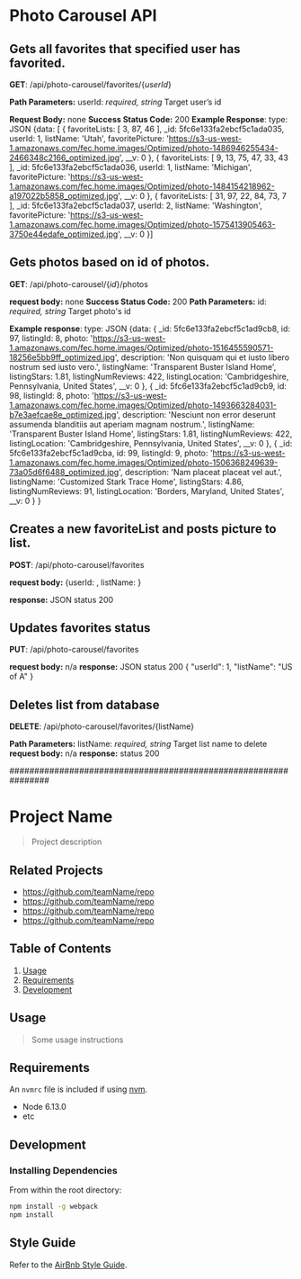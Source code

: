 
# Photo Carousel API
## Gets all favorites that specified user has favorited.
**GET**: /api/photo-carousel/favorites/{_userId_}


**Path Parameters:**
userId: _required, string_
Target user’s id

**Request Body:** none
**Success Status Code:** 200
**Example Response**: type: JSON
{data: [
  {
    favoriteLists: [ 3, 87, 46 ],
    _id: 5fc6e133fa2ebcf5c1ada035,
    userId: 1,
    listName: 'Utah',
    favoritePicture: 'https://s3-us-west-1.amazonaws.com/fec.home.images/Optimized/photo-1486946255434-2466348c2166_optimized.jpg',
    __v: 0
  },
  {
    favoriteLists: [ 9, 13, 75, 47, 33, 43 ],
    _id: 5fc6e133fa2ebcf5c1ada036,
    userId: 1,
    listName: 'Michigan',
    favoritePicture: 'https://s3-us-west-1.amazonaws.com/fec.home.images/Optimized/photo-1484154218962-a197022b5858_optimized.jpg',
    __v: 0
  },
  {
    favoriteLists: [ 31, 97, 22, 84, 73, 7 ],
    _id: 5fc6e133fa2ebcf5c1ada037,
    userId: 2,
    listName: 'Washington',
    favoritePicture: 'https://s3-us-west-1.amazonaws.com/fec.home.images/Optimized/photo-1575413905463-3750e44edafe_optimized.jpg',
    __v: 0
  }]


## Gets photos based on id of photos.
**GET**: /api/photo-carousel/{_id_}/photos


**request body:** none
**Success Status Code:** 200
**Path Parameters:**
id: _required, string_
Target photo's id

**Example response**: type: JSON
{data: {
    _id: 5fc6e133fa2ebcf5c1ad9cb8,
    id: 97,
    listingId: 8,
    photo: 'https://s3-us-west-1.amazonaws.com/fec.home.images/Optimized/photo-1516455590571-18256e5bb9ff_optimized.jpg',
    description: 'Non quisquam qui et iusto libero nostrum sed iusto vero.',
    listingName: 'Transparent Buster Island Home',
    listingStars: 1.81,
    listingNumReviews: 422,
    listingLocation: 'Cambridgeshire, Pennsylvania, United States',
    __v: 0
  },
  {
    _id: 5fc6e133fa2ebcf5c1ad9cb9,
    id: 98,
    listingId: 8,
    photo: 'https://s3-us-west-1.amazonaws.com/fec.home.images/Optimized/photo-1493663284031-b7e3aefcae8e_optimized.jpg',
    description: 'Nesciunt non error deserunt assumenda blanditiis aut aperiam magnam nostrum.',
    listingName: 'Transparent Buster Island Home',
    listingStars: 1.81,
    listingNumReviews: 422,
    listingLocation: 'Cambridgeshire, Pennsylvania, United States',
    __v: 0
  },
  {
    _id: 5fc6e133fa2ebcf5c1ad9cba,
    id: 99,
    listingId: 9,
    photo: 'https://s3-us-west-1.amazonaws.com/fec.home.images/Optimized/photo-1506368249639-73a05d6f6488_optimized.jpg',
    description: 'Nam placeat placeat vel aut.',
    listingName: 'Customized Stark Trace Home',
    listingStars: 4.86,
    listingNumReviews: 91,
    listingLocation: 'Borders, Maryland, United States',
    __v: 0
}
}


## Creates a new favoriteList and posts picture to list.
**POST**: /api/photo-carousel/favorites


**request body:** {userId: <userId>, listName: <listName>}

**response:** JSON status 200


## Updates favorites status
**PUT**: /api/photo-carousel/favorites

**request body:** n/a
**response:** JSON status 200
{
    "userId": 1,
    "listName": "US of A"
}


## Deletes list from database
**DELETE**:  /api/photo-carousel/favorites/{listName}

**Path Parameters:**
listName: _required, string_
Target list name to delete
**request body:** n/a
**response:** status 200



################################################################


# Project Name

> Project description

## Related Projects

  - https://github.com/teamName/repo
  - https://github.com/teamName/repo
  - https://github.com/teamName/repo
  - https://github.com/teamName/repo

## Table of Contents

1. [Usage](#Usage)
1. [Requirements](#requirements)
1. [Development](#development)

## Usage

> Some usage instructions

## Requirements

An `nvmrc` file is included if using [nvm](https://github.com/creationix/nvm).

- Node 6.13.0
- etc

## Development

### Installing Dependencies

From within the root directory:

```sh
npm install -g webpack
npm install
```

## Style Guide
Refer to the [AirBnb Style Guide](https://github.com/airbnb/javascript).

